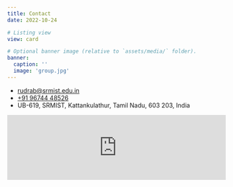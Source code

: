 ```yaml
---
title: Contact
date: 2022-10-24

# Listing view
view: card

# Optional banner image (relative to `assets/media/` folder).
banner:
  caption: ''
  image: 'group.jpg'
---
```

<ul class="fa-ul">
  <li><span class="fa-li"><i class="fa-solid fa-envelope"></i></span><a
  href="mailto:rudrab@srmist.edu.in", target="_blank">rudrab@srmist.edu.in</a></li>
  <li><span class="fa-li"><i class="fa-solid fa-mobile"></i></span><a href="tel:+919674448326", target="_blank">+91 96744 48526</a></li>
  <li><span class="fa-li"><i class="fa-solid fa-address-card"></i></span>UB-619, SRMIST, Kattankulathur, Tamil Nadu, 603 203, India</li>
</ul>
<iframe src="https://www.google.com/maps/embed?pb=!1m18!1m12!1m3!1d579.87450445266!2d80.04173757784108!3d12.823811947358436!2m3!1f0!2f0!3f0!3m2!1i1024!2i768!4f13.1!3m3!1m2!1s0x3a52f7c9ca0f6881%3A0x26703432fac2b2c1!2sDepartment%20of%20physics%20and%20nano%20technology!5e0!3m2!1sen!2sin!4v1721159022016!5m2!1sen!2sin" width="100%" style="border:0;" allowfullscreen="" loading="lazy" referrerpolicy="no-referrer-when-downgrade"></iframe>
